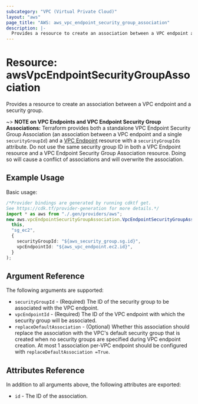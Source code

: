 ```yaml
---
subcategory: "VPC (Virtual Private Cloud)"
layout: "aws"
page_title: "AWS: aws_vpc_endpoint_security_group_association"
description: |-
  Provides a resource to create an association between a VPC endpoint and a security group.
---
```


# Resource: awsVpcEndpointSecurityGroupAssociation

Provides a resource to create an association between a VPC endpoint and a security group.

\~> **NOTE on VPC Endpoints and VPC Endpoint Security Group Associations:** Terraform provides
both a standalone VPC Endpoint Security Group Association (an association between a VPC endpoint
and a single `securityGroupId`) and a [VPC Endpoint](vpc_endpoint.html) resource with a `securityGroupIds`
attribute. Do not use the same security group ID in both a VPC Endpoint resource and a VPC Endpoint Security
Group Association resource. Doing so will cause a conflict of associations and will overwrite the association.

## Example Usage

Basic usage:

```typescript
/*Provider bindings are generated by running cdktf get.
See https://cdk.tf/provider-generation for more details.*/
import * as aws from "./.gen/providers/aws";
new aws.vpcEndpointSecurityGroupAssociation.VpcEndpointSecurityGroupAssociation(
  this,
  "sg_ec2",
  {
    securityGroupId: "${aws_security_group.sg.id}",
    vpcEndpointId: "${aws_vpc_endpoint.ec2.id}",
  }
);

```

## Argument Reference

The following arguments are supported:

* `securityGroupId` - (Required) The ID of the security group to be associated with the VPC endpoint.
* `vpcEndpointId` - (Required) The ID of the VPC endpoint with which the security group will be associated.
* `replaceDefaultAssociation` - (Optional) Whether this association should replace the association with the VPC's default security group that is created when no security groups are specified during VPC endpoint creation. At most 1 association per-VPC endpoint should be configured with `replaceDefaultAssociation =True`.

## Attributes Reference

In addition to all arguments above, the following attributes are exported:

* `id` - The ID of the association.
